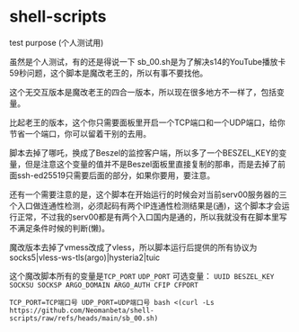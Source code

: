 # shell-scripts
test purpose (个人测试用)

虽然是个人测试，有的还是得说一下
sb_00.sh是为了解决s14的YouTube播放卡59秒问题，这个脚本是魔改老王的，所以有事不要找他。

这个无交互版本是魔改老王的四合一版本，所以现在很多地方不一样了，包括变量。

比起老王的版本，这个你只需要面板里开启一个TCP端口和一个UDP端口，给你节省一个端口，你可以留着干别的去用。

脚本去掉了哪吒，换成了Beszel的监控客户端，所以多了一个BESZEL_KEY的变量，但是注意这个变量的值并不是Beszel面板里直接复制的那串，而是去掉了前面ssh-ed25519只需要后面的部分，如果你要用，要注意。

还有一个需要注意的是，这个脚本在开始运行的时候会对当前serv00服务器的三个入口做连通性检测，必须起码有两个IP连通性检测结果是(通)，这个脚本才会运行正常，不过我的serv00都是有两个入口国内是通的，所以我就没有在脚本里写不满足条件时候的判断(懒)。

魔改版本去掉了vmess改成了vless，所以脚本运行后提供的所有协议为 socks5|vless-ws-tls(argo)|hysteria2|tuic 

这个魔改脚本所有的变量是`TCP_PORT` `UDP_PORT` 可选变量： `UUID BESZEL_KEY SOCKSU SOCKSP ARGO_DOMAIN ARGO_AUTH CFIP CFPORT`

```
TCP_PORT=TCP端口号 UDP_PORT=UDP端口号 bash <(curl -Ls https://github.com/Neomanbeta/shell-scripts/raw/refs/heads/main/sb_00.sh)
```
